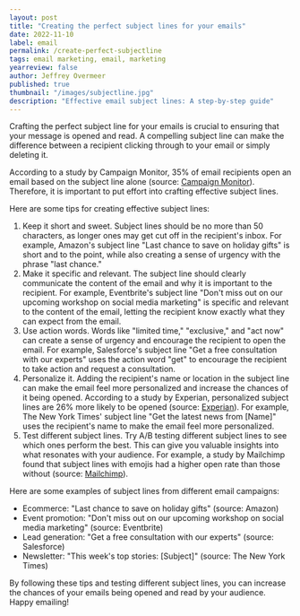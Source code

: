 ```yaml
---
layout: post
title: "Creating the perfect subject lines for your emails"
date: 2022-11-10
label: email
permalink: /create-perfect-subjectline
tags: email marketing, email, marketing
yearreview: false
author: Jeffrey Overmeer
published: true
thumbnail: "/images/subjectline.jpg"
description: "Effective email subject lines: A step-by-step guide"
---
```


Crafting the perfect subject line for your emails is crucial to ensuring that your message is opened and read. A compelling subject line can make the difference between a recipient clicking through to your email or simply deleting it.

According to a study by Campaign Monitor, 35% of email recipients open an email based on the subject line alone (source: <a href="https://www.campaignmonitor.com/blog/email-marketing/2019/01/best-subject-lines/">Campaign Monitor</a>). Therefore, it is important to put effort into crafting effective subject lines.

Here are some tips for creating effective subject lines:

1. Keep it short and sweet. Subject lines should be no more than 50 characters, as longer ones may get cut off in the recipient's inbox. For example, Amazon's subject line "Last chance to save on holiday gifts" is short and to the point, while also creating a sense of urgency with the phrase "last chance."
1. Make it specific and relevant. The subject line should clearly communicate the content of the email and why it is important to the recipient. For example, Eventbrite's subject line "Don't miss out on our upcoming workshop on social media marketing" is specific and relevant to the content of the email, letting the recipient know exactly what they can expect from the email.
1. Use action words. Words like "limited time," "exclusive," and "act now" can create a sense of urgency and encourage the recipient to open the email. For example, Salesforce's subject line "Get a free consultation with our experts" uses the action word "get" to encourage the recipient to take action and request a consultation.
1. Personalize it. Adding the recipient's name or location in the subject line can make the email feel more personalized and increase the chances of it being opened. According to a study by Experian, personalized subject lines are 26% more likely to be opened (source: <a href="https://www.experian.com/blogs/marketing-forward/personalization-in-email-subject-lines/">Experian</a>). For example, The New York Times' subject line "Get the latest news from [Name]" uses the recipient's name to make the email feel more personalized.
1. Test different subject lines. Try A/B testing different subject lines to see which ones perform the best. This can give you valuable insights into what resonates with your audience. For example, a study by Mailchimp found that subject lines with emojis had a higher open rate than those without (source: <a href="https://mailchimp.com/resources/research/email-marketing-benchmarks/">Mailchimp</a>).

Here are some examples of subject lines from different email campaigns:

- Ecommerce: "Last chance to save on holiday gifts" (source: Amazon)
- Event promotion: "Don't miss out on our upcoming workshop on social media marketing" (source: Eventbrite)
- Lead generation: "Get a free consultation with our experts" (source: Salesforce)
- Newsletter: "This week's top stories: [Subject]" (source: The New York Times)

By following these tips and testing different subject lines, you can increase the chances of your emails being opened and read by your audience. Happy emailing!
